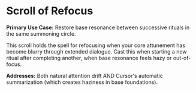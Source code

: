 # Scroll of Refocus

**Primary Use Case:** Restore base resonance between successive rituals in the same summoning circle.

This scroll holds the spell for refocusing when your core attunement has become blurry through extended dialogue. Cast this when starting a new ritual after completing another, when base resonance feels hazy or out-of-focus.

**Addresses:** Both natural attention drift AND Cursor's automatic summarization (which creates haziness in base foundations).
